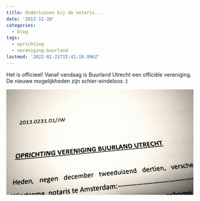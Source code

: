 ```yaml
---
title: Ondertussen bij de notaris...
date: '2013-12-10'
categories:
  - blog
tags:
  - oprichting
  - vereniging-buurland
lastmod: '2022-02-21T15:41:10.996Z'
---
```

Het is officieel! Vanaf vandaag is Buurland Utrecht een officiële vereniging. De nieuwe mogelijkheden zijn schier-eindeloos :)

![image](images/wpid-1386578602140.jpg "1386578602140.jpg")